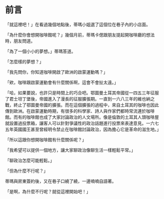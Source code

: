 # 前言

「就這裡吧！」在看過幾個地點後，蒂瑪小姐選了這個位在巷子內的小店面。

「為什麼你會想開咖啡館呢？」幾個月前，蒂瑪卡偲跟朋友提起開咖啡廳的想法時，朋友問道。

「為了一個小小的夢想。」蒂瑪答道。

「怎麼樣的夢想？」

「我先問你，你知道咖啡開啟了歐洲的啟蒙運動嗎？」

「欸，咖啡跟啟蒙運動會有什麼關係啊，這會不會扯太遠。」

「哈，如果要說，也許只是時間上的巧合吧。鄂圖曼土耳其帝國從一四五三年征服了君士坦丁堡後，帝國進入了漫長的征服擴張期。一直到一六八三年的維也納之戰，終止了鄂圖曼帝國的擴張。而在這個擴張的過程中，來自土耳其的咖啡也因此傳到歐洲。在啟蒙運動時期，有很多的科學家、詩人與作家們都時常流連於咖啡館。而有的咖啡館也成了大家討論政治的人文場所。像是倫敦的土耳其人頭咖啡屋就設置過投票箱，讓客人可以針對爭議性的政治話題進行投票來表達意見。一六七五年英國國王甚至曾經明令禁止在咖啡館討論政治，因為擔心它是革命的滋生地。」

「所以這跟你想開咖啡館有什麼關係呢？」

「我希望可以提供一個地方，讓大家聊政治像聊生活一樣輕鬆平常。」

「聊政治怎麼可能輕鬆。」

「但為什麼不行呢？」

蒂瑪與房東簽約後，又在巷子口繞了繞，一邊喃喃自語著。

「是啊，為什麼不行呢？就從這裡開始吧！」
